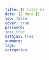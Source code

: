 ```yaml
---
title: {{ title }}
date: {{ date }}
top: false
cover: true
password:
toc: true
mathjax: true
summary:
tags:
categories:
---
```

